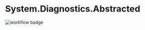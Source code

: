 # System.Diagnostics.Abstracted

![workflow badge](https://github.com/mlnv/System.Diagnostics.Abstracted/actions/workflows/build-deploy.yml/badge.svg)

